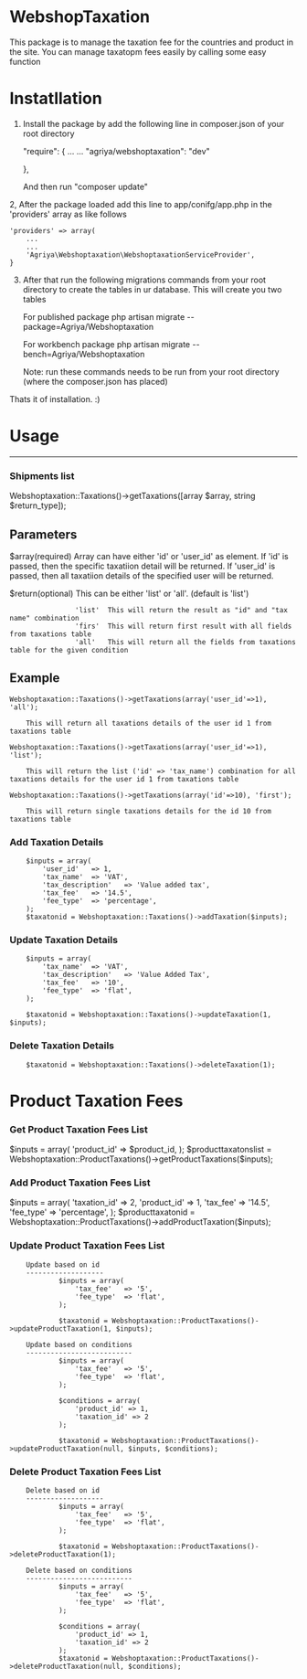 <h1>WebshopTaxation</h1>
This package is to manage the taxation fee for the countries and product in the site. You can manage taxatopm fees easily by calling some easy function

<h1>Instatllation</h1>

1. Install the package by add the following line in composer.json of your root directory

	"require": {
		...
		...
		"agriya/webshoptaxation": "dev"

	},

	And then run "composer update"

2, After the package loaded add this line to app/conifg/app.php in the 'providers' array as like follows

	'providers' => array(
		...
		...
		'Agriya\Webshoptaxation\WebshoptaxationServiceProvider',
	}

3. After that run the following migrations commands from your root directory to create the tables in ur database.
This will create you two tables

	For published package
		php artisan migrate --package=Agriya/Webshoptaxation

	For workbench package
		php artisan migrate --bench=Agriya/Webshoptaxation

	Note: run these commands needs to be run from your root directory (where the composer.json has placed)

Thats it of installation. :)




<h1>Usage</h1>
<hr>
<h3>Shipments list</h3>
Webshoptaxation::Taxations()->getTaxations([array $array, string $return_type]);

Parameters
----------
$array(required)	Array can have either 'id' or 'user_id' as element. 
					If 'id' is passed, then the specific taxatiion detail will be returned. 
					If 'user_id' is passed, then all taxatiion details of the specified user will be returned. 

$return(optional)	This can be either 'list' or 'all'. (default is 'list')

					'list'	This will return the result as "id" and "tax name" combination
					'firs'	This will return first result with all fields from taxations table
					'all' 	This will return all the fields from taxations table for the given condition

Example
-------
	Webshoptaxation::Taxations()->getTaxations(array('user_id'=>1), 'all');

		This will return all taxations details of the user id 1 from taxations table 

	Webshoptaxation::Taxations()->getTaxations(array('user_id'=>1), 'list');

		This will return the list ('id' => 'tax_name') combination for all taxations details for the user id 1 from taxations table 

	Webshoptaxation::Taxations()->getTaxations(array('id'=>10), 'first');	

		This will return single taxations details for the id 10 from taxations table 


<h3>Add Taxation Details</h3>

		$inputs = array(
			'user_id' 	=> 1,
			'tax_name' 	=> 'VAT',
			'tax_description' 	=> 'Value added tax',
			'tax_fee' 	=> '14.5',
			'fee_type'	=> 'percentage',
		);
		$taxatonid = Webshoptaxation::Taxations()->addTaxation($inputs);


<h3>Update Taxation Details</h3>

		$inputs = array(
			'tax_name' 	=> 'VAT',
			'tax_description' 	=> 'Value Added Tax',
			'tax_fee' 	=> '10',
			'fee_type'	=> 'flat',
		);

		$taxatonid = Webshoptaxation::Taxations()->updateTaxation(1, $inputs);


<h3>Delete Taxation Details</h3>

		$taxatonid = Webshoptaxation::Taxations()->deleteTaxation(1);






<h1>Product Taxation Fees</h1>


<h3>Get Product Taxation Fees List </h3>
		$inputs = array(
			'product_id' 	=> $product_id,
		);
		$producttaxatonslist = Webshoptaxation::ProductTaxations()->getProductTaxations($inputs);


<h3>Add Product Taxation Fees List </h3>
		$inputs = array(
			'taxation_id' 	=> 2,
			'product_id' 	=> 1,
			'tax_fee' 		=> '14.5',
			'fee_type'		=> 'percentage',
		);
		$producttaxatonid = Webshoptaxation::ProductTaxations()->addProductTaxation($inputs);



<h3>Update Product Taxation Fees List </h3>

		Update based on id
		-------------------
				$inputs = array(
					'tax_fee' 	=> '5',
					'fee_type'	=> 'flat',
				);

				$taxatonid = Webshoptaxation::ProductTaxations()->updateProductTaxation(1, $inputs);

		Update based on conditions
		--------------------------
				$inputs = array(
					'tax_fee' 	=> '5',
					'fee_type'	=> 'flat',
				);

				$conditions = array(
					'product_id' => 1,
					'taxation_id' => 2
				);

				$taxatonid = Webshoptaxation::ProductTaxations()->updateProductTaxation(null, $inputs, $conditions);



<h3>Delete Product Taxation Fees List </h3>

		Delete based on id
		-------------------
				$inputs = array(
					'tax_fee' 	=> '5',
					'fee_type'	=> 'flat',
				);
			
				$taxatonid = Webshoptaxation::ProductTaxations()->deleteProductTaxation(1);

		Delete based on conditions
		--------------------------
				$inputs = array(
					'tax_fee' 	=> '5',
					'fee_type'	=> 'flat',
				);

				$conditions = array(
					'product_id' => 1,
					'taxation_id' => 2
				);
				$taxatonid = Webshoptaxation::ProductTaxations()->deleteProductTaxation(null, $conditions);







		